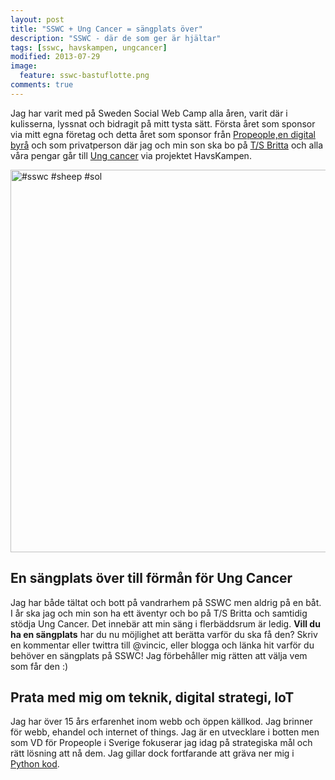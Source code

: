 ```yaml
---
layout: post
title: "SSWC + Ung Cancer = sängplats över" 
description: "SSWC - där de som ger är hjältar"
tags: [sswc, havskampen, ungcancer]
modified: 2013-07-29
image:
  feature: sswc-bastuflotte.png
comments: true  
---
```


Jag har varit med på Sweden Social Web Camp alla åren, varit där i kulisserna, lyssnat och bidragit på mitt tysta sätt. Första året som sponsor via mitt egna företag och detta året som sponsor från [Propeople,en digital byrå](http://wearepropeople.se/) och som privatperson där jag och min son ska bo på [T/S Britta](https://www.facebook.com/TSBritta?directed_target_id=121631981261066) och alla våra pengar går till [Ung cancer](https://www.facebook.com/ungcancer?directed_target_id=121631981261066) via projektet HavsKampen. 

<a href="http://www.flickr.com/photos/sashav/6035788814/" title="#sswc #sheep #sol by sashav, on Flickr"><img src="http://farm7.staticflickr.com/6207/6035788814_a628236e58_z.jpg" width="612" height="612" alt="#sswc #sheep #sol"></a>

## En sängplats över till förmån för Ung Cancer

Jag har både tältat och bott på vandrarhem på SSWC men aldrig på en båt. I år ska jag och min son ha ett äventyr och bo på T/S Britta och samtidig stödja Ung Cancer. Det innebär att min säng i flerbäddsrum är ledig. **Vill du ha en sängplats** har du nu möjlighet att berätta varför du ska få den? Skriv en kommentar eller twittra till @vincic, eller blogga och länka hit varför du behöver en sängplats på SSWC! Jag förbehåller mig rätten att välja vem som får den :)

## Prata med mig om teknik, digital strategi, IoT

Jag har över 15 års erfarenhet inom webb och öppen källkod. Jag brinner för webb, ehandel och  internet of things. Jag är en utvecklare i botten men som VD för Propeople i Sverige fokuserar jag idag på strategiska mål och rätt lösning att nå dem. Jag gillar dock fortfarande att gräva ner mig i [Python kod](https://github.com/vincic/).
